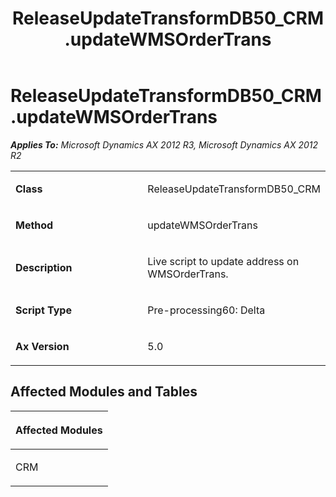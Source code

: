 ﻿---
title: ReleaseUpdateTransformDB50_CRM.updateWMSOrderTrans
TOCTitle: ReleaseUpdateTransformDB50_CRM.updateWMSOrderTrans
ms:assetid: 59c11962-b1cc-b83e-96ff-429034f3e433
ms:mtpsurl: https://msdn.microsoft.com/en-us/library/JJ736272(v=AX.60)
ms:contentKeyID: 49708447
ms.date: 05/18/2015
mtps_version: v=AX.60
---

# ReleaseUpdateTransformDB50\_CRM.updateWMSOrderTrans 


_**Applies To:** Microsoft Dynamics AX 2012 R3, Microsoft Dynamics AX 2012 R2_

<table>
<colgroup>
<col style="width: 50%" />
<col style="width: 50%" />
</colgroup>
<tbody>
<tr class="odd">
<td><p><strong>Class</strong></p></td>
<td><p>ReleaseUpdateTransformDB50_CRM</p></td>
</tr>
<tr class="even">
<td><p><strong>Method</strong></p></td>
<td><p>updateWMSOrderTrans</p></td>
</tr>
<tr class="odd">
<td><p><strong>Description</strong></p></td>
<td><p>Live script to update address on WMSOrderTrans.</p></td>
</tr>
<tr class="even">
<td><p><strong>Script Type</strong></p></td>
<td><p>Pre-processing60: Delta</p></td>
</tr>
<tr class="odd">
<td><p><strong>Ax Version</strong></p></td>
<td><p>5.0</p></td>
</tr>
</tbody>
</table>


## Affected Modules and Tables

<table>
<colgroup>
<col style="width: 100%" />
</colgroup>
<thead>
<tr class="header">
<th><p>Affected Modules</p></th>
</tr>
</thead>
<tbody>
<tr class="odd">
<td><p>CRM</p></td>
</tr>
</tbody>
</table>

  


